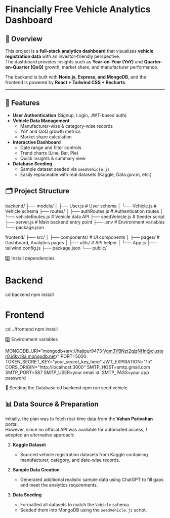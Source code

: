 # Financially Free Vehicle Analytics Dashboard

## 📌 Overview
This project is a **full-stack analytics dashboard** that visualizes **vehicle registration data** with an investor-friendly perspective.  
The dashboard provides insights such as **Year-on-Year (YoY)** and **Quarter-on-Quarter (QoQ)** growth, market share, and manufacturer performance.

The backend is built with **Node.js, Express, and MongoDB**, and the frontend is powered by **React + Tailwind CSS + Recharts**.

---

## 🎯 Features
- **User Authentication** (Signup, Login, JWT-based auth)
- **Vehicle Data Management**
  - Manufacturer-wise & category-wise records
  - YoY and QoQ growth metrics
  - Market share calculation
- **Interactive Dashboard**
  - Date range and filter controls
  - Trend charts (Line, Bar, Pie)
  - Quick insights & summary view
- **Database Seeding**
  - Sample dataset seeded via `seedVehicle.js`
  - Easily replaceable with real datasets (Kaggle, Data.gov.in, etc.)

## 🗂 Project Structure

backend/
├── models/
│ ├── User.js # User schema
│ └── Vehicle.js # Vehicle schema
├── routes/
│ ├── authRoutes.js # Authentication routes
│ └── vehicleRoutes.js # Vehicle data API
├── seedVehicle.js # Seeder script
├── server.js # Main backend entry point
├── .env # Environment variables
└── package.json

frontend/
├── src/
│ ├── components/ # UI components
│ ├── pages/ # Dashboard, Analytics pages
│ ├── utils/ # API helper
│ └── App.js
├── tailwind.config.js
├── package.json
└── public/

2️⃣ Install dependencies
# Backend
cd backend
npm install

# Frontend
cd ../frontend
npm install

3️⃣ Environment variables

MONGODB_URI="mongodb+srv://hajipur9473:Vqm3YBNzt2qjzNHn@cluster0.jdkyr8a.mongodb.net/"
PORT=5000
TOKEN_SECRET_KEY="your_secret_key_here"
JWT_EXPIRATION="1h"
CORS_ORIGIN="http://localhost:3000"
SMTP_HOST=smtp.gmail.com
SMTP_PORT=587
SMTP_USER=your email id.
SMTP_PASS=your app password

💾 Seeding the Database
cd backend
npm run seed:vehicle

## 📊 Data Source & Preparation

Initially, the plan was to fetch real-time data from the **Vahan Parivahan** portal.  
However, since no official API was available for automated access, I adopted an alternative approach:

1. **Kaggle Dataset**  
   - Sourced vehicle registration datasets from Kaggle containing manufacturer, category, and date-wise records.

2. **Sample Data Creation**  
   - Generated additional realistic sample data using ChatGPT to fill gaps and meet the analytics requirements.

3. **Data Seeding**  
   - Formatted all datasets to match the `Vehicle` schema.
   - Seeded them into MongoDB using the `seedVehicle.js` script.